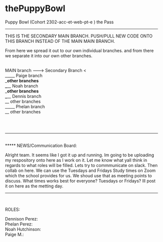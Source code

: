 # thePuppyBowl
Puppy Bowl (Cohort  2302-acc-et-web-pt-e ) the Pass
<br>
<hr>
THIS IS THE SECONDARY MAIN BRANCH. PUSH/PULL NEW CODE ONTO THIS BRANCH INSTEAD OF THE MAIN MAIN BRANCH. 

From here we spread it out to our own individual branches. and from there we separate it into our own other branches.
<BR><br>
  
MAIN branch ---> Secondary Branch <<br>
                                 \_____    Paige branch  <br>
                                                        \___other branches<br>
                                  \_____   Noah branch <br>
                                                        \___other branches<br>
                                   \_____  Dennis branch <br>
                                                          \__ other branches<br>
                                    \_____ Phelan branch <br>
                                                            \__ other branches<br>
  <br>
                                     
<BR>
<hr>
<br>
*****
NEWS/Communication Board:

Alright team. It seems like I got it up and running. Im going to be uploading my respository onto here as I work on it. Let me know what yall think in regards to what roles will be filled. Lets try to commmunicate on slack. Then collab on here. We can use the Tuesdays and Fridays Study times on Zoom which the school provides for us. We shoud use that as meeting points to discuss. What times works best for everyone? Tuesdays or Fridays? Ill post it on here as the metting day.

******
<br>

ROLES:<br>

Dennison Perez:<br>
Phelan Perez:<br>
Noah Hutchinson:<br>
Paige M.:<br>

